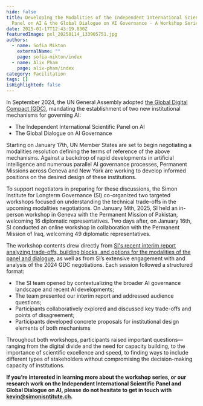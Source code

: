```yaml
---
hide: false
title: Developing the Modalities of the Independent International Scientific
  Panel on AI & the Global Dialogue on AI Governance - A Workshop Series
date: 2025-01-17T12:43:19.830Z
featuredImage: pxl_20250114_133905751.jpg
authors:
  - name: Sofia Mikton
    externalName: ""
    page: sofia-mikton/index
  - name: Alix Pham
    page: alix-pham/index
category: Facilitation
tags: []
isHighlighted: false
---
```

In September 2024, the UN General Assembly adopted [the Global Digital Compact (GDC)](https://www.un.org/techenvoy/global-digital-compact), mandating the establishment of two new institutional mechanisms for governing AI:

* The Independent International Scientific Panel on AI
* The Global Dialogue on AI Governance

Starting on January 17th, UN Member States are set to begin negotiating a modalities resolution defining the terms of reference of the above mechanisms. Against a backdrop of rapid developments in artificial intelligence and numerous parallel AI governance processes, Permanent Missions across Geneva and New York are working to develop informed positions on the desired design of these institutions.

To support negotiators in preparing for these discussions, the Simon Institute for Longterm Governance (SI) co-organized two targeted workshops focused on understanding the technical trade-offs in the upcoming modalities negotiations. On January 14th, 2025, SI held an in-person workshop in Geneva with the Permanent Mission of Pakistan, welcoming 16 diplomatic representatives. Two days after, on January 16th, SI conducted an online workshop in collaboration with the Permanent Mission of Iraq, welcoming 49 diplomatic representatives. 

The workshop contents drew directly from [SI's recent interim report analyzing trade-offs, building blocks, and options for the modalities of the panel and dialogue](https://www.simoninstitute.ch/blog/post/blueprints-design-options-for-the-independent-international-scientific-panel-on-ai-and-the-global-dialogue-on-ai-governance/), as well as from SI’s extensive engagement with and analysis of the 2024 GDC negotiations. Each session followed a structured format:

* The SI team opened by contextualizing the broader AI governance landscape and recent AI developments;
* The team presented our interim report and addressed audience questions;
* Participants collaboratively explored and discussed key trade-offs and points of disagreement;
* Participants developed concrete proposals for institutional design elements of both mechanisms

Throughout both workshops, participants raised important questions—ranging from the digital divide and the need for capacity building, to the importance of scientific excellence and speed, to finding ways to include different types of stakeholders without compromising the decision-making capacity of institutions. 

**If you’re interested in learning more about the workshop series, or our research work on the Independent International Scientific Panel and Global Dialogue on AI, please do not hesitate to get in touch with [kevin@simonisntitute.ch](mailto:kevin@simonisntitute.ch).**